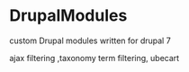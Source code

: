 # DrupalModules
custom Drupal modules written for drupal 7


ajax filtering ,taxonomy term filtering, ubecart

